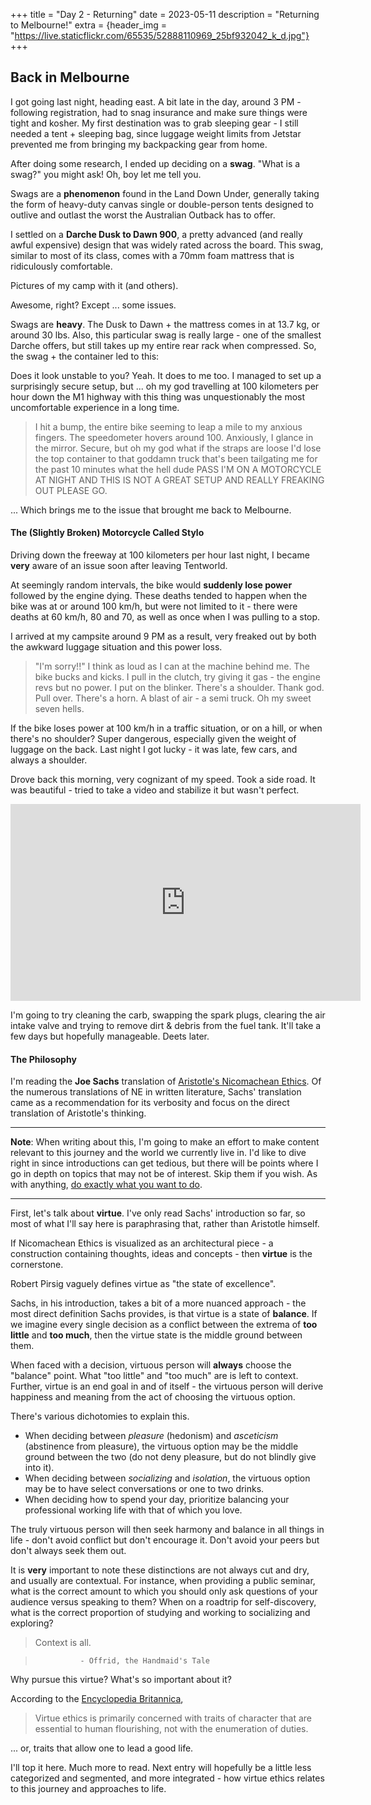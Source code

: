 +++
title = "Day 2 - Returning"
date = 2023-05-11
description = "Returning to Melbourne!"
extra = {header_img = "https://live.staticflickr.com/65535/52888110969_25bf932042_k_d.jpg"}
+++

## Back in Melbourne

I got going last night, heading east. A bit late in the day, around 3 PM - following registration, had to snag insurance and make sure things were tight and kosher. My first destination was to grab sleeping gear - I still needed a tent + sleeping bag, since luggage weight limits from Jetstar prevented me from bringing my backpacking gear from home. 

After doing some research, I ended up deciding on a **swag**. "What is a swag?" you might ask! Oh, boy let me tell you. 

Swags are a **phenomenon** found in the Land Down Under, generally taking the form of heavy-duty canvas single or double-person tents designed to outlive and outlast the worst the Australian Outback has to offer. 

I settled on a **Darche Dusk to Dawn 900**, a pretty advanced (and really awful expensive) design that was widely rated across the board. This swag, similar to most of its class, comes with a 70mm foam mattress that is ridiculously comfortable. 

Pictures of my camp with it (and others). 

<div class="gallery">
    <a href="https://live.staticflickr.com/65535/52888394848_4906502f1e_k_d.jpg" data-ngthumb="https://live.staticflickr.com/65535/52888394848_c7ecb63e07_c_d.jpg"></a>
    <a href="https://live.staticflickr.com/65535/52888110969_25bf932042_k_d.jpg" data-ngthumb="https://live.staticflickr.com/65535/52888110969_3b503d81e7_c_d.jpg"></a>
    <a href="https://live.staticflickr.com/65535/52887946326_26f5ffc7f8_k_d.jpg" data-ngthumb="https://live.staticflickr.com/65535/52887946326_91f05fcc7f_c_d.jpg"></a>
    <a href="https://live.staticflickr.com/65535/52888110824_81894fb86a_k_d.jpg" data-ngthumb="https://live.staticflickr.com/65535/52888110824_60b3f257df_c_d.jpg"></a>
    <a href="https://live.staticflickr.com/65535/52888110934_ab73d83dfb_k_d.jpg" data-ngthumb="https://live.staticflickr.com/65535/52888110934_a4a3854b3c_c_d.jpg"></a>
    <a href="https://live.staticflickr.com/65535/52888327345_f1db18b00f_k_d.jpg" data-ngthumb="https://live.staticflickr.com/65535/52888327345_76a9a57f4c_c_d.jpg"></a>

</div>

Awesome, right? Except ... some issues.

Swags are **heavy**. The Dusk to Dawn + the mattress comes in at 13.7 kg, or around 30 lbs. Also, this particular swag is really large - one of the smallest Darche offers, but still takes up my entire rear rack when compressed. So, the swag + the container led to this:

<div class="gallery">
    <a href="https://live.staticflickr.com/65535/52887945901_06cd6eaec7_k_d.jpg" data-ngthumb="https://live.staticflickr.com/65535/52887945901_7282fcd4c4_c_d.jpg"></a>
</div>

Does it look unstable to you? Yeah. It does to me too. I managed to set up a surprisingly secure setup, but ... oh my god travelling at 100 kilometers per hour down the M1 highway with this thing was unquestionably the most uncomfortable experience in a long time.

> I hit a bump, the entire bike seeming to leap a mile to my anxious fingers. The speedometer hovers around 100. Anxiously, I glance in the mirror. Secure, but oh my god what if the straps are loose I'd lose the top container to that goddamn truck that's been tailgating me for the past 10 minutes what the hell dude PASS I'M ON A MOTORCYCLE AT NIGHT AND THIS IS NOT A GREAT SETUP AND REALLY FREAKING OUT PLEASE GO.

... Which brings me to the issue that brought me back to Melbourne. 

#### The (Slightly Broken) Motorcycle Called Stylo

Driving down the freeway at 100 kilometers per hour last night, I became **very** aware of an issue soon after leaving Tentworld. 

At seemingly random intervals, the bike would **suddenly lose power** followed by the engine dying. These deaths tended to happen when the bike was at or around 100 km/h, but were not limited to it - there were deaths at 60 km/h, 80 and 70, as well as once when I was pulling to a stop. 

I arrived at my campsite around 9 PM as a result, very freaked out by both the awkward luggage situation and this power loss. 

> "I'm sorry!!" I think as loud as I can at the machine behind me. The bike bucks and kicks. I pull in the clutch, try giving it gas - the engine revs but no power. I put on the blinker. There's a shoulder. Thank god. Pull over. There's a horn. A blast of air - a semi truck. Oh my sweet seven hells.

If the bike loses power at 100 km/h in a traffic situation, or on a hill, or when there's no shoulder? Super dangerous, especially given the weight of luggage on the back. Last night I got lucky - it was late, few cars, and always a shoulder. 

Drove back this morning, very cognizant of my speed. Took a side road. It was beautiful - tried to take a video and stabilize it but wasn't perfect. 

<iframe width="560" height="315" src="https://www.youtube.com/embed/CEO6PSzSyXw" title="YouTube video player" frameborder="0" allow="accelerometer; autoplay; clipboard-write; encrypted-media; gyroscope; picture-in-picture; web-share" allowfullscreen></iframe>

I'm going to try cleaning the carb, swapping the spark plugs, clearing the air intake valve and trying to remove dirt & debris from the fuel tank. It'll take a few days but hopefully manageable. Deets later. 

#### The Philosophy

I'm reading the **Joe Sachs** translation of [Aristotle's Nicomachean Ethics](https://www.amazon.com.au/Nicomachean-Ethics-Aristotle/dp/1585100358). Of the numerous translations of NE in written literature, Sachs' translation came as a recommendation for its verbosity and focus on the direct translation of Aristotle's thinking. 

--- 

**Note**: When writing about this, I'm going to make an effort to make content relevant to this journey and the world we currently live in. I'd like to dive right in since introductions can get tedious, but there will be points where I go in depth on topics that may not be of interest. Skip them if you wish. As with anything, [do exactly what you want to do](https://live.staticflickr.com/65535/52885735833_b979d43f05_k.jpg). 

---

First, let's talk about **virtue**. I've only read Sachs' introduction so far, so most of what I'll say here is paraphrasing that, rather than Aristotle himself. 

If Nicomachean Ethics is visualized as an architectural piece - a construction containing thoughts, ideas and concepts - then **virtue** is the cornerstone. 

Robert Pirsig vaguely defines virtue as "the state of excellence". 

Sachs, in his introduction, takes a bit of a more nuanced approach - the most direct definition Sachs provides, is that virtue is a state of **balance**. If we imagine every single decision as a conflict between the extrema of **too little** and **too much**, then the virtue state is the middle ground between them.

<div class="gallery">
    <a href="https://live.staticflickr.com/65535/52888497334_3173ec3191_b_d.jpg" data-ngthumb="https://live.staticflickr.com/65535/52888497334_3173ec3191_c_d.jpg"></a>
</div>

When faced with a decision, virtuous person will **always** choose the "balance" point. What "too little" and "too much" are is left to context. Further, virtue is an end goal in and of itself - the virtuous person will derive happiness and meaning from the act of choosing the virtuous option. 

There's various dichotomies to explain this. 

* When deciding between *pleasure* (hedonism) and *asceticism* (abstinence from pleasure), the virtuous option may be the middle ground between the two (do not deny pleasure, but do not blindly give into it). 
* When deciding between *socializing* and *isolation*, the virtuous option may be to have select conversations or one to two drinks. 
* When deciding how to spend your day, prioritize balancing your professional working life with that of which you love.

The truly virtuous person will then seek harmony and balance in all things in life - don't avoid conflict but don't encourage it. Don't avoid your peers but don't always seek them out. 

It is **very** important to note these distinctions are not always cut and dry, and usually are contextual. For instance, when providing a public seminar, what is the correct amount to which you should only ask questions of your audience versus speaking to them? When on a roadtrip for self-discovery, what is the correct proportion of studying and working to socializing and exploring? 

> Context is all. 

>               - Offrid, the Handmaid's Tale

Why pursue this virtue? What's so important about it?

According to the [Encyclopedia Britannica](https://www.britannica.com/topic/virtue-ethics), 

> Virtue ethics is primarily concerned with traits of character that are essential to human flourishing, not with the enumeration of duties.

... or, traits that allow one to lead a good life. 

I'll top it here. Much more to read. Next entry will hopefully be a little less categorized and segmented, and more integrated - how virtue ethics relates to this journey and approaches to life. 